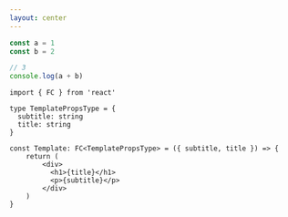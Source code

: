 ```yaml
---
layout: center
---
```


```ts {1|2|4,5|all}
const a = 1
const b = 2

// 3
console.log(a + b)
```

[//]: # (TODO: Setup Monaco)
```tsx {monaco}
import { FC } from 'react'

type TemplatePropsType = {
  subtitle: string
  title: string
}

const Template: FC<TemplatePropsType> = ({ subtitle, title }) => {
    return (
        <div>
          <h1>{title}</h1>
          <p>{subtitle}</p>
        </div>
    )
}
```